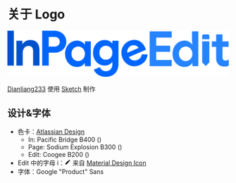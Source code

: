 # 关于 Logo

![](/images/logo/InPageEdit.png)

[Dianliang233](https://github.com/dianliang233/) 使用 [Sketch](https://www.sketch.com/) 制作

## 设计&字体

- 色卡：[Atlassian Design](https://atlassian.design/)
  - In: Pacific Bridge B400 (<ColorPreview color="#0052CC" />)
  - Page: Sodium Explosion B300 (<ColorPreview color="#0065FF" />)
  - Edit: Coogee B200 (<ColorPreview color="#2684FF" />)
- Edit 中的字母 i：<svg  style="width: 1em;" class="MuiSvgIcon-root jss67" focusable="false" viewBox="0 0 24 24" aria-hidden="true" tabindex="-1" title="Edit" data-ga-event-category="material-icons" data-ga-event-action="click" data-ga-event-label="Edit"><path d="M3 17.25V21h3.75L17.81 9.94l-3.75-3.75L3 17.25zM20.71 7.04c.39-.39.39-1.02 0-1.41l-2.34-2.34a.9959.9959 0 00-1.41 0l-1.83 1.83 3.75 3.75 1.83-1.83z"></path></svg> 来自 [Material Design Icon](https://material.io/resources/icons/)
- 字体：Google "Product" Sans
